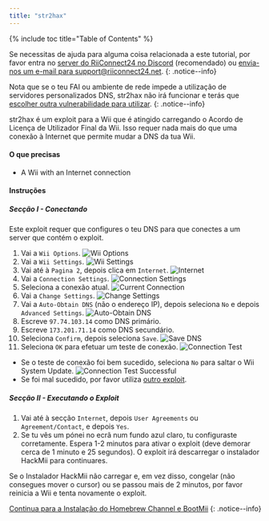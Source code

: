 ```yaml
---
title: "str2hax"
---
```


{% include toc title="Table of Contents" %}

Se necessitas de ajuda para alguma coisa relacionada a este tutorial, por favor entra no [server do RiiConnect24 no Discord](https://discord.gg/b4Y7jfD) (recomendado) ou [envia-nos um e-mail para support@riiconnect24.net](mailto:support@riiconnect24.net).
{: .notice--info}

Nota que se o teu FAI ou ambiente de rede impede a utilização de servidores personalizados DNS, str2hax não irá funcionar e terás que [escolher outra vulnerabilidade para utilizar](get-started).
{: .notice--info}

str2hax é um exploit para a Wii que é atingido carregando o Acordo de Licença de Utilizador Final da Wii. Isso requer nada mais do que uma conexão à Internet que permite mudar a DNS da tua Wii.

#### O que precisas

* A Wii with an Internet connection

#### Instruções

##### Secção I - Conectando

Este exploit requer que configures o teu DNS para que conectes a um server que contém o exploit.

1. Vai a `Wii Options`. ![Wii Options](/images/RiiConnect24/Internet_1.png)
2. Vai a `Wii Settings`. ![Wii Settings](/images/RiiConnect24/Internet_2.png)
3. Vai até à `Pagina 2`, depois clica em `Internet`. ![Internet](/images/RiiConnect24/Internet_3.png)
4. Vai a `Connection Settings`. ![Connection Settings](/images/RiiConnect24/Internet_4.png)
5. Seleciona a conexão atual. ![Current Connection](/images/RiiConnect24/Internet_5.png)
6. Vai a `Change Settings`. ![Change Settings](/images/RiiConnect24/Internet_6.png)
7. Vai a `Auto-Obtain DNS` (não o endereço IP), depois seleciona `No` e depois `Advanced Settings`. ![Auto-Obtain DNS](/images/RiiConnect24/Internet_7.png)
8. Escreve `97.74.103.14` como DNS primário.
9. Escreve `173.201.71.14` como DNS secundário.
10. Seleciona `Confirm`, depois seleciona `Save`. ![Save DNS](/images/RiiConnect24/Internet_10.png)
11. Seleciona `OK` para efetuar um teste de conexão. ![Connection Test](/images/RiiConnect24/Internet_11.png)
   - Se o teste de conexão foi bem sucedido, seleciona `No` para saltar o Wii System Update. ![Connection Test Successful](/images/RiiConnect24/Internet_12.png)
   - Se foi mal sucedido, por favor utiliza [outro exploit](get-started).

##### Secção II - Executando o Exploit

1. Vai até à secção `Internet`, depois `User Agreements` ou `Agreement/Contact`, e depois `Yes`.
2. Se tu vês um pónei no ecrã num fundo azul claro, tu configuraste corretamente. Espera 1-2 minutos para ativar o exploit (deve demorar cerca de 1 minuto e 25 segundos). O exploit irá descarregar o instalador HackMii para continuares.

Se o Instalador HackMii não carregar e, em vez disso, congelar (não consegues mover o cursor) ou se passou mais de 2 minutos, por favor reinicia a Wii e tenta novamente o exploit.

[Continua para a Instalação do Homebrew Channel e BootMii](hbc)
{: .notice--info}
